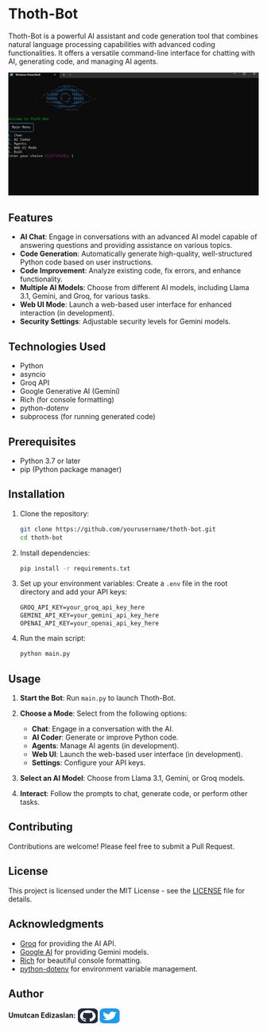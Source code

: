 # Thoth-Bot

Thoth-Bot is a powerful AI assistant and code generation tool that combines natural language processing capabilities with advanced coding functionalities. It offers a versatile command-line interface for chatting with AI, generating code, and managing AI agents.

![Thoth-Bot Screenshot](Animation.gif)

## Features

- **AI Chat**: Engage in conversations with an advanced AI model capable of answering questions and providing assistance on various topics.
- **Code Generation**: Automatically generate high-quality, well-structured Python code based on user instructions.
- **Code Improvement**: Analyze existing code, fix errors, and enhance functionality.
- **Multiple AI Models**: Choose from different AI models, including Llama 3.1, Gemini, and Groq, for various tasks.
- **Web UI Mode**: Launch a web-based user interface for enhanced interaction (in development).
- **Security Settings**: Adjustable security levels for Gemini models.

## Technologies Used

- Python
- asyncio
- Groq API
- Google Generative AI (Gemini)
- Rich (for console formatting)
- python-dotenv
- subprocess (for running generated code)

## Prerequisites

- Python 3.7 or later
- pip (Python package manager)

## Installation

1. Clone the repository:
   ```bash
   git clone https://github.com/yourusername/thoth-bot.git
   cd thoth-bot
   ```

2. Install dependencies:
   ```bash
   pip install -r requirements.txt
   ```

3. Set up your environment variables:
   Create a `.env` file in the root directory and add your API keys:
   ```
   GROQ_API_KEY=your_groq_api_key_here
   GEMINI_API_KEY=your_gemini_api_key_here
   OPENAI_API_KEY=your_openai_api_key_here
   ```

4. Run the main script:
   ```bash
   python main.py
   ```

## Usage

1. **Start the Bot**: Run `main.py` to launch Thoth-Bot.
2. **Choose a Mode**: Select from the following options:
   - **Chat**: Engage in a conversation with the AI.
   - **AI Coder**: Generate or improve Python code.
   - **Agents**: Manage AI agents (in development).
   - **Web UI**: Launch the web-based user interface (in development).
   - **Settings**: Configure your API keys.

3. **Select an AI Model**: Choose from Llama 3.1, Gemini, or Groq models.
4. **Interact**: Follow the prompts to chat, generate code, or perform other tasks.

## Contributing

Contributions are welcome! Please feel free to submit a Pull Request.

## License

This project is licensed under the MIT License - see the [LICENSE](LICENSE) file for details.

## Acknowledgments

- [Groq](https://groq.com/) for providing the AI API.
- [Google AI](https://ai.google/) for providing Gemini models.
- [Rich](https://github.com/Textualize/rich) for beautiful console formatting.
- [python-dotenv](https://github.com/theskumar/python-dotenv) for environment variable management.

## Author

<p align="left">
<b>Umutcan Edizaslan:</b>
<a href="https://github.com/U-C4N" target="blank"><img align="center" src="https://raw.githubusercontent.com/tandpfun/skill-icons/main/icons/Github-Dark.svg" alt="TutTrue" height="30" width="40" /></a>
<a href="https://x.com/UEdizaslan" target="blank"><img align="center" src="https://raw.githubusercontent.com/tandpfun/skill-icons/main/icons/Twitter.svg" height="30" width="40" /></a>
</p>